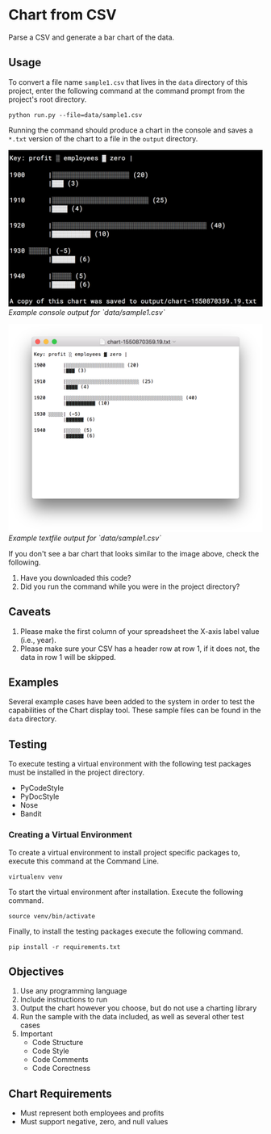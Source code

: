 # Chart from CSV
Parse a CSV and generate a bar chart of the data.

## Usage
To convert a file name `sample1.csv` that lives in the `data` directory of this
project, enter the following command at the command prompt from the project's
root directory.

```
python run.py --file=data/sample1.csv
```

Running the command should produce a chart in the console and saves a `*.txt`
version of the chart to a file in the `output` directory.

<p><img src="output/example-console.png" />
<em>Example console output for `data/sample1.csv`</em></p>

<p><img src="output/example-textfile.png" />
<em>Example textfile output for `data/sample1.csv`</em></p>

If you don't see a bar chart that looks similar to the image above, check the
following.

1. Have you downloaded this code?
2. Did you run the command while you were in the project directory?

## Caveats

1. Please make the first column of your spreadsheet the X-axis label value 
   (i.e., year).
2. Please make sure your CSV has a header row at row 1, if it does not, the
   data in row 1 will be skipped.

## Examples
Several example cases have been added to the system in order to test the
capabilities of the Chart display tool. These sample files can be found in the
`data` directory.

## Testing
To execute testing a virtual environment with the following test packages must
be installed in the project directory.

- PyCodeStyle
- PyDocStyle
- Nose
- Bandit

### Creating a Virtual Environment
To create a virtual environment to install project specific packages to,
execute this command at the Command Line.

```
virtualenv venv
```

To start the virtual environment after installation. Execute the following
command.

```
source venv/bin/activate
```

Finally, to install the testing packages execute the following command.

```
pip install -r requirements.txt
```

## Objectives

1. Use any programming language
2. Include instructions to run
3. Output the chart however you choose, but do not use a charting library
4. Run the sample with the data included, as well as several other test cases
5. Important
    - Code Structure
    - Code Style
    - Code Comments
    - Code Corectness

## Chart Requirements
- Must represent both employees and profits
- Must support negative, zero, and null values
